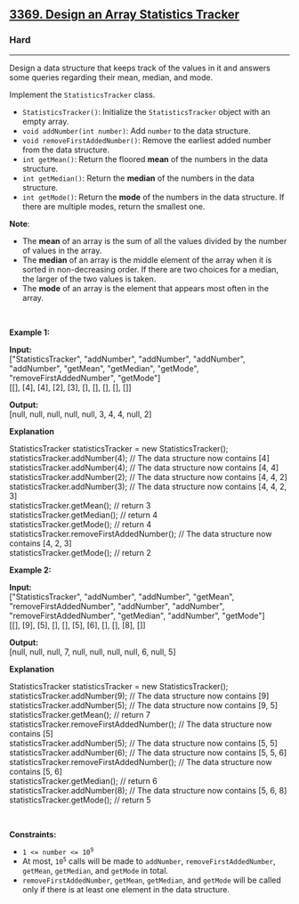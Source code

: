 <h2><a href="https://leetcode.com/problems/design-an-array-statistics-tracker">3369. Design an Array Statistics Tracker </a></h2><h3>Hard</h3><hr><p>Design a data structure that keeps track of the values in it and answers some queries regarding their mean, median, and mode.</p>

<p>Implement the <code>StatisticsTracker</code> class.</p>

<ul>
	<li><code>StatisticsTracker()</code>: Initialize&nbsp;the <code>StatisticsTracker</code> object with an empty array.</li>
	<li><code>void addNumber(int number)</code>: Add&nbsp;<code>number</code> to the data structure.</li>
	<li><code>void removeFirstAddedNumber()</code>: Remove&nbsp;the earliest added number from the data structure.</li>
	<li><code>int getMean()</code>: Return&nbsp;the floored <strong>mean</strong> of the numbers in the data structure.</li>
	<li><code>int getMedian()</code>: Return&nbsp;the <strong>median</strong> of the numbers in the data structure.</li>
	<li><code>int getMode()</code>: Return&nbsp;the <strong>mode</strong> of the numbers in the data structure. If there are multiple modes, return the smallest one.</li>
</ul>

<p><strong>Note</strong>:</p>

<ul>
	<li>The <strong>mean</strong> of an array is the sum of all the values divided by the number of values in the array.</li>
	<li>The <strong>median</strong> of an array is the middle element of the array when it is sorted in non-decreasing order. If there are two choices for a median, the larger of the two values is taken.</li>
	<li>The <strong>mode</strong> of an array is the element that appears most often in the array.</li>
</ul>

<p>&nbsp;</p>
<p><strong class="example">Example 1:</strong></p>

<div class="example-block">
<p><strong>Input:</strong><br />
<span class="example-io">[&quot;StatisticsTracker&quot;, &quot;addNumber&quot;, &quot;addNumber&quot;, &quot;addNumber&quot;, &quot;addNumber&quot;, &quot;getMean&quot;, &quot;getMedian&quot;, &quot;getMode&quot;, &quot;removeFirstAddedNumber&quot;, &quot;getMode&quot;]<br />
[[], [4], [4], [2], [3], [], [], [], [], []]</span></p>

<p><strong>Output:</strong><br />
<span class="example-io">[null, null, null, null, null, 3, 4, 4, null, 2] </span></p>

<p><strong>Explanation</strong></p>
StatisticsTracker statisticsTracker = new StatisticsTracker();<br />
statisticsTracker.addNumber(4); // The data structure now contains [4]<br />
statisticsTracker.addNumber(4); // The data structure now contains [4, 4]<br />
statisticsTracker.addNumber(2); // The data structure now contains [4, 4, 2]<br />
statisticsTracker.addNumber(3); // The data structure now contains [4, 4, 2, 3]<br />
statisticsTracker.getMean(); // return 3<br />
statisticsTracker.getMedian(); // return 4<br />
statisticsTracker.getMode(); // return 4<br />
statisticsTracker.removeFirstAddedNumber(); // The data structure now contains [4, 2, 3]<br />
statisticsTracker.getMode(); // return 2</div>

<p><strong class="example">Example 2:</strong></p>

<div class="example-block">
<p><strong>Input:</strong><br />
<span class="example-io">[&quot;StatisticsTracker&quot;, &quot;addNumber&quot;, &quot;addNumber&quot;, &quot;getMean&quot;, &quot;removeFirstAddedNumber&quot;, &quot;addNumber&quot;, &quot;addNumber&quot;, &quot;removeFirstAddedNumber&quot;, &quot;getMedian&quot;, &quot;addNumber&quot;, &quot;getMode&quot;]<br />
[[], [9], [5], [], [], [5], [6], [], [], [8], []]</span></p>

<p><strong>Output:</strong><br />
<span class="example-io">[null, null, null, 7, null, null, null, null, 6, null, 5] </span></p>

<p><strong>Explanation</strong></p>
StatisticsTracker statisticsTracker = new StatisticsTracker();<br />
statisticsTracker.addNumber(9); // The data structure now contains [9]<br />
statisticsTracker.addNumber(5); // The data structure now contains [9, 5]<br />
statisticsTracker.getMean(); // return 7<br />
statisticsTracker.removeFirstAddedNumber(); // The data structure now contains [5]<br />
statisticsTracker.addNumber(5); // The data structure now contains [5, 5]<br />
statisticsTracker.addNumber(6); // The data structure now contains [5, 5, 6]<br />
statisticsTracker.removeFirstAddedNumber(); // The data structure now contains [5, 6]<br />
statisticsTracker.getMedian(); // return 6<br />
statisticsTracker.addNumber(8); // The data structure now contains [5, 6, 8]<br />
statisticsTracker.getMode(); // return 5</div>

<p>&nbsp;</p>
<p><strong>Constraints:</strong></p>

<ul>
	<li><code>1 &lt;= number &lt;= 10<sup>9</sup></code></li>
	<li>At most, <code>10<sup>5</sup></code> calls will be made to <code>addNumber</code>, <code>removeFirstAddedNumber</code>, <code>getMean</code>, <code>getMedian</code>, and <code>getMode</code> in total.</li>
	<li><code>removeFirstAddedNumber</code>, <code>getMean</code>, <code>getMedian</code>, and <code>getMode</code> will be called only if there is at least one element in the data structure.</li>
</ul>
